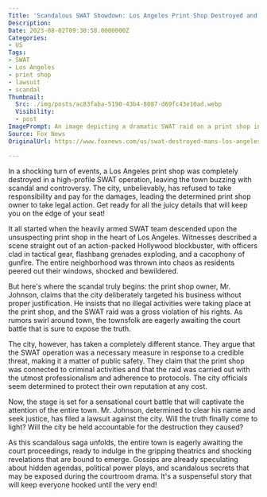 ```yaml
---
Title: 'Scandalous SWAT Showdown: Los Angeles Print Shop Destroyed and City Refuses to Pay - Now Taking it to Court!'
Description: 
Date: 2023-08-02T09:30:58.0000000Z
Categories:
- US
Tags:
- SWAT
- Los Angeles
- print shop
- lawsuit
- scandal
Thumbnail:
  Src: ./img/posts/ac83faba-5190-43b4-8087-d69fc43e10ad.webp
  Visibility:
  - post
ImagePrompt: An image depicting a dramatic SWAT raid on a print shop in Los Angeles, with officers in tactical gear and smoke-filled surroundings.
Source: Fox News
OriginalUrl: https://www.foxnews.com/us/swat-destroyed-mans-los-angeles-print-shop-city-refused-pay-now-taking-court

---
```

In a shocking turn of events, a Los Angeles print shop was completely destroyed in a high-profile SWAT operation, leaving the town buzzing with scandal and controversy. The city, unbelievably, has refused to take responsibility and pay for the damages, leading the determined print shop owner to take legal action. Get ready for all the juicy details that will keep you on the edge of your seat!

It all started when the heavily armed SWAT team descended upon the unsuspecting print shop in the heart of Los Angeles. Witnesses described a scene straight out of an action-packed Hollywood blockbuster, with officers clad in tactical gear, flashbang grenades exploding, and a cacophony of gunfire. The entire neighborhood was thrown into chaos as residents peered out their windows, shocked and bewildered.

But here's where the scandal truly begins: the print shop owner, Mr. Johnson, claims that the city deliberately targeted his business without proper justification. He insists that no illegal activities were taking place at the print shop, and the SWAT raid was a gross violation of his rights. As rumors swirl around town, the townsfolk are eagerly awaiting the court battle that is sure to expose the truth.

The city, however, has taken a completely different stance. They argue that the SWAT operation was a necessary measure in response to a credible threat, making it a matter of public safety. They claim that the print shop was connected to criminal activities and that the raid was carried out with the utmost professionalism and adherence to protocols. The city officials seem determined to protect their own reputation at any cost.

Now, the stage is set for a sensational court battle that will captivate the attention of the entire town. Mr. Johnson, determined to clear his name and seek justice, has filed a lawsuit against the city. Will the truth finally come to light? Will the city be held accountable for the destruction they caused?

As this scandalous saga unfolds, the entire town is eagerly awaiting the court proceedings, ready to indulge in the gripping theatrics and shocking revelations that are bound to emerge. Gossips are already speculating about hidden agendas, political power plays, and scandalous secrets that may be exposed during the courtroom drama. It's a suspenseful story that will keep everyone hooked until the very end!
